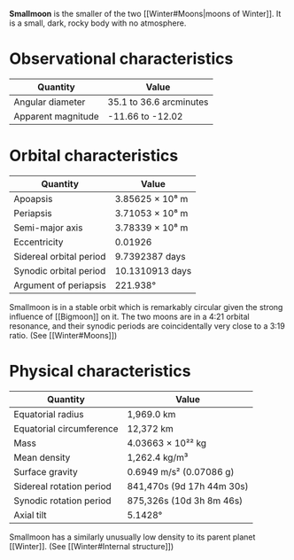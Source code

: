 **Smallmoon** is the smaller of the two [[Winter#Moons|moons of Winter]]. It is a small, dark, rocky body with no atmosphere.
# Observational characteristics
| Quantity           | Value                   |
| ------------------ | ----------------------- |
| Angular diameter   | 35.1 to 36.6 arcminutes |
| Apparent magnitude | -11.66 to -12.02        |
# Orbital characteristics
| Quantity                | Value           |
| ----------------------- | --------------- |
| Apoapsis                | 3.85625 × 10⁸ m |
| Periapsis               | 3.71053 × 10⁸ m |
| Semi-major axis         | 3.78339 × 10⁸ m |
| Eccentricity            | 0.01926         |
| Sidereal orbital period | 9.7392387 days  |
| Synodic orbital period  | 10.1310913 days |
| Argument of periapsis   | 221.938°        |

Smallmoon is in a stable orbit which is remarkably circular given the strong influence of [[Bigmoon]] on it. The two moons are in a 4:21 orbital resonance, and their synodic periods are coincidentally very close to a 3:19 ratio.
(See [[Winter#Moons]])
# Physical characteristics
| Quantity                 | Value                     |
| ------------------------ | ------------------------- |
| Equatorial radius        | 1,969.0 km                |
| Equatorial circumference | 12,372 km                 |
| Mass                     | 4.03663 × 10²² kg         |
| Mean density             | 1,262.4 kg/m³             |
| Surface gravity          | 0.6949 m/s² (0.07086 g)   |
| Sidereal rotation period | 841,470s (9d 17h 44m 30s) |
| Synodic rotation period  | 875,326s (10d 3h 8m 46s)  |
| Axial tilt               | 5.1428°                   |

Smallmoon has a similarly unusually low density to its parent planet [[Winter]].
(See [[Winter#Internal structure]])